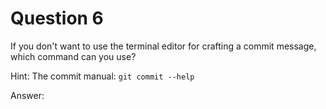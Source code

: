 # Question 6

If you don't want to use the terminal editor for crafting a commit message, which command can you use?

Hint: The commit manual: `git commit --help`

Answer:

```

```
